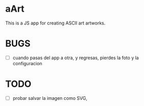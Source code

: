 # aArt

This is a JS app for creating ASCII art artworks.

# BUGS

- [ ] cuando pasas del app a otra, y regresas, pierdes la foto y la configuracion

# TODO

- [ ] probar salvar la imagen como SVG, 
